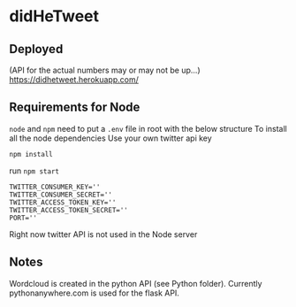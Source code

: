 # didHeTweet

## Deployed
(API for the actual numbers may or may not be up...)
https://didhetweet.herokuapp.com/

## Requirements for Node
`node` and `npm`
need to put a `.env` file in root with the below structure
To install all the node dependencies
Use your own twitter api key
```
npm install
```
run `npm start`
```
TWITTER_CONSUMER_KEY=''
TWITTER_CONSUMER_SECRET=''
TWITTER_ACCESS_TOKEN_KEY=''
TWITTER_ACCESS_TOKEN_SECRET=''
PORT=''
```
Right now twitter API is not used in the Node server

## Notes
Wordcloud is created in the python API (see Python folder).
Currently pythonanywhere.com is used for the flask API.
